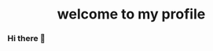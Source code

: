 <html>
  <head>
    <script>
  var i = 0;
  var text = "welcome to my profile";
  var speed = 50;
  function typeWriter() {
    if (i < text.length) {
      document.getElementById("text").innerHtml += txt.charAt(i);
      i++;
      setTimeout(typeWriter, speed);
    }
  }
</script>
  </head>
  <body>

  <h1 align="center" id="text" style="    animation:
        typing 5s steps(68),
        cursor.4s step-end alternate-reverse;     ">welcome to my profile</h1>
  </body>
</html>




### Hi there 👋

<!--
**meproductive/meproductive** is a ✨ _special_ ✨ repository because its `README.md` (this file) appears on your GitHub profile.

Here are some ideas to get you started:

- 🔭 I’m currently working on ...
- 🌱 I’m currently learning ...
- 👯 I’m looking to collaborate on ...
- 🤔 I’m looking for help with ...
- 💬 Ask me about ...
- 📫 How to reach me: ...
- 😄 Pronouns: ...
- ⚡ Fun fact: ...
-->
